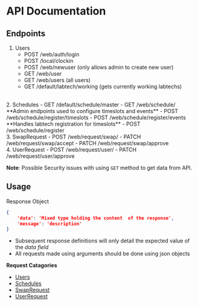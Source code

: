 # API Documentation

## Endpoints

1. Users
    - POST /web/auth/login
    - POST /local/clockin
    - POST /web/newuser (only allows admin to create new user)
    - GET /web/user 
    - GET /web/users (all users)
    - GET /default/labtech/working (gets currently working labtechs)
<br>
2. Schedules
    - GET /default/schedule/master
    - GET /web/schedule/ 
    <br>
    **Admin endpoints used to configure timeslots and events**
    - POST /web/schedule/register/timeslots 
    - POST /web/schedule/register/events
    <br>
    **Handles labtech registration for timeslots**
    - POST /web/schedule/register 
<br>
3. SwapRequest
    - POST /web/request/swap/
    - PATCH /web/request/swap/accept
    - PATCH /web/request/swap/approve
<br>
4. UserRequest
    - POST /web/request/user/
    - PATCH /web/request/user/approve

**Note**: Possible Security issues with using `GET` method to get data from API.

## Usage

Response Object

```json
{
    'data': 'Mixed type holding the content  of the response', 
    'message': 'description' 
}
```

- Subsequent response definitions will only detail the expected value of the *data field*
- All requests made using arguments should be done using json objects

**Request Catagories**

- [Users](user_api.md)
- [Schedules](schedule_api.md)
- [SwapRequest](swap_request_api.md)
- [UserRequest](user_request_api.md)
